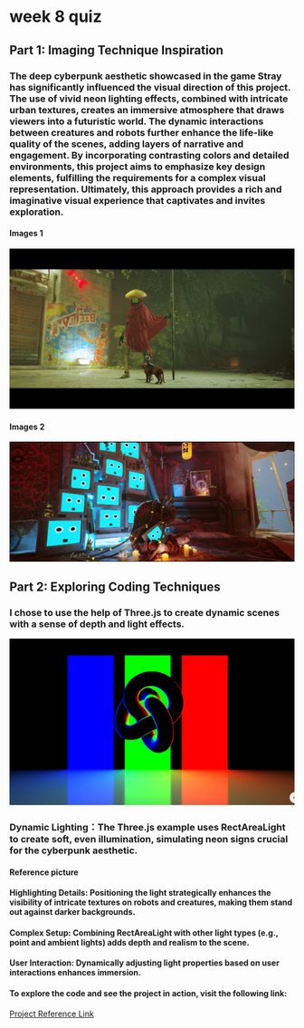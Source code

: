 # week 8 quiz

## Part 1: Imaging Technique Inspiration

### The deep cyberpunk aesthetic showcased in the game Stray has significantly influenced the visual direction of this project. The use of vivid neon lighting effects, combined with intricate urban textures, creates an immersive atmosphere that draws viewers into a futuristic world. The dynamic interactions between creatures and robots further enhance the life-like quality of the scenes, adding layers of narrative and engagement. By incorporating contrasting colors and detailed environments, this project aims to emphasize key design elements, fulfilling the requirements for a complex visual representation. Ultimately, this approach provides a rich and imaginative visual experience that captivates and invites exploration.

#### Images 1
![Robots made up of TVs in Stray, creating an atmosphere of mystery and technology.](images/robot_cat_interaction.jpg)
#### Images 2
![Robots made up of TVs in Stray, creating an atmosphere of mystery and technology.](images/robots_tvs.png)

## Part 2: Exploring Coding Techniques

### I chose to use the help of Three.js to create dynamic scenes with a sense of depth and light effects.
![Reference picture](images/Reference_pic.png)
### Dynamic Lighting：The Three.js example uses RectAreaLight to create soft, even illumination, simulating neon signs crucial for the cyberpunk aesthetic.
#### Reference picture

#### Highlighting Details: Positioning the light strategically enhances the visibility of intricate textures on robots and creatures, making them stand out against darker backgrounds.
#### Complex Setup: Combining RectAreaLight with other light types (e.g., point and ambient lights) adds depth and realism to the scene.
#### User Interaction: Dynamically adjusting light properties based on user interactions enhances immersion.
#### To explore the code and see the project in action, visit the following link:


[Project Reference Link](https://gist.github.com/NeonBlueWS/fde2da512a61e2c55c00c4b8825f9705)
